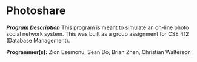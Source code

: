 # Photoshare
***<ins>Program Description</ins>***
This program is meant to simulate an on-line photo social network system. This was built as a group assignment for CSE 412 (Database Management).

**Programmer(s):** Zion Esemonu, Sean Do, Brian Zhen, Christian Walterson
